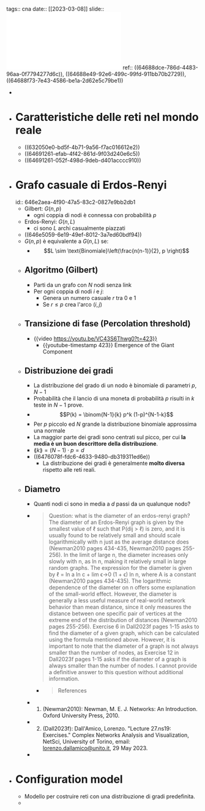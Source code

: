 tags:: cna
date:: [[2023-03-08]]
slide:: ![ns06](../assets/ns06.pdf)
ref:: ((64688dce-786d-4483-96aa-0f7794277d6c)), ((64688e49-92e6-499c-99fd-911bb70b2729)), ((64688f73-7e43-4586-be1a-2d62e5c79be1))

-
- # Caratteristiche delle reti nel mondo reale
	- ((632050e0-bd5f-4b71-9a56-f7ac016612e2))
	- ((64691261-efab-4f42-861d-9f03d240e6c5))
	- ((64691261-052f-498d-9deb-d401acccc910))
- # Grafo casuale di Erdos-Renyi
  id:: 646e2aea-4f90-47a5-83c2-0827e9bb2db1
	- Gilbert: $G(n, p)$
		- ogni coppia di nodi è connessa con probabilità $p$
	- Erdos-Renyi: $G(n,L)$
		- ci sono $L$ archi casualmente piazzati
	- ((646e5059-6e19-49ef-8012-3a7ed60bdf94))
	- $G(n,p)$ è equivalente a $G(n,L)$ se:
		- $$L \sim \text{Binomiale}\left(\frac{n(n-1)}{2}, p \right)$$
	- ## Algoritmo (Gilbert)
		- Parti da un grafo con $N$ nodi senza link
		- Per ogni coppia di nodi $i$ e $j$:
			- Genera un numero casuale $r$ tra 0 e 1
			- Se $r \le p$ crea l'arco $(i, j)$
	- ## Transizione di fase (Percolation threshold)
		- {{video https://youtu.be/VC43S6Thwg0?t=423}}
			- {{youtube-timestamp 423}} Emergence of the Giant Component
	- ## Distribuzione dei gradi
		- La distribuzione del grado di un nodo è binomiale di parametri $p$, $N - 1$
		- Probabilità che il lancio di una moneta di probabilità $p$ risulti in $k$ teste in $N-1$ prove.
		- $$P(k) = \binom{N-1}{k} p^k (1-p)^{N-1-k}$$
		- Per $p$ piccolo ed $N$ grande la distribuzione binomiale approssima una normale
		- La maggior parte dei gradi sono centrati sul picco, per cui **la media è un buon descrittore della distribuzione**.
		- $\lang k \rang = (N-1) \cdot p = d$
		- ((6476078f-fdc6-4633-9480-db319311ed6e))
			- La distribuzione dei gradi è generalmente **molto diversa** rispetto alle reti reali.
	- ## Diametro
		- Quanti nodi ci sono in media a $d$ passi da un qualunque nodo?
		- > Question: what is the diameter of an erdos-renyi graph?
		  > The diameter of an Erdos-Renyi graph is given by the smallest value of ℓ such that P(dij > ℓ) is zero, and it is usually found to be relatively small and should scale logarithmically with n just as the average distance does (Newman2010 pages 434-435, Newman2010 pages 255-256). In the limit of large n, the diameter increases only slowly with n, as ln n, making it relatively small in large random graphs. The expression for the diameter is given by ℓ = ln a ln c + lim ϵ→0 (1 + ϵ) ln n, where A is a constant (Newman2010 pages 434-435). The logarithmic dependence of the diameter on n offers some explanation of the small-world effect. However, the diameter is generally a less useful measure of real-world network behavior than mean distance, since it only measures the distance between one specific pair of vertices at the extreme end of the distribution of distances (Newman2010 pages 255-256).
		  > Exercise 6 in Dall2023f pages 1-15 asks to find the diameter of a given graph, which can be calculated using the formula mentioned above. However, it is important to note that the diameter of a graph is not always smaller than the number of nodes, as Exercise 12 in Dall2023f pages 1-15 asks if the diameter of a graph is always smaller than the number of nodes. I cannot provide a definitive answer to this question without additional information.
			- > References
		- 1. (Newman2010): Newman, M. E. J. Networks: An Introduction. Oxford University Press, 2010.
		- 2. (Dall2023f): Dall'Amico, Lorenzo. "Lecture 27.ns19: Exercises." Complex Networks Analysis and Visualization, NetSci, University of Torino, email: lorenzo.dallamico@unito.it, 29 May 2023.
		-
- # Configuration model
	- Modello per costruire reti con una distribuzione di gradi predefinita.
	-